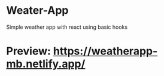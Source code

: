 # Weater-App
Simple weather app with react using basic hooks

# Preview: https://weatherapp-mb.netlify.app/
